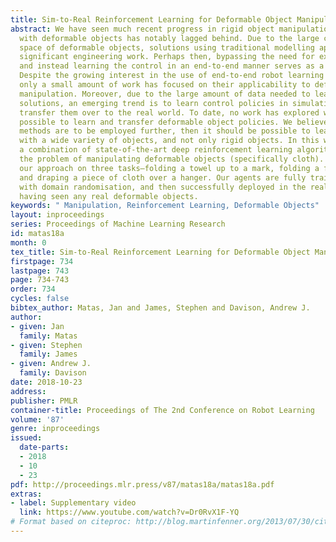 ```yaml
---
title: Sim-to-Real Reinforcement Learning for Deformable Object Manipulation
abstract: We have seen much recent progress in rigid object manipulation, but interaction
  with deformable objects has notably lagged behind. Due to the large configuration
  space of deformable objects, solutions using traditional modelling approaches require
  significant engineering work. Perhaps then, bypassing the need for explicit modelling
  and instead learning the control in an end-to-end manner serves as a better approach?
  Despite the growing interest in the use of end-to-end robot learning approaches,
  only a small amount of work has focused on their applicability to deformable object
  manipulation. Moreover, due to the large amount of data needed to learn these end-to-end
  solutions, an emerging trend is to learn control policies in simulation and then
  transfer them over to the real world. To date, no work has explored whether it is
  possible to learn and transfer deformable object policies. We believe that if sim-to-real
  methods are to be employed further, then it should be possible to learn to interact
  with a wide variety of objects, and not only rigid objects. In this work, we use
  a combination of state-of-the-art deep reinforcement learning algorithms to solve
  the problem of manipulating deformable objects (specifically cloth). We evaluate
  our approach on three tasks—folding a towel up to a mark, folding a face towel diagonally,
  and draping a piece of cloth over a hanger. Our agents are fully trained in simulation
  with domain randomisation, and then successfully deployed in the real world without
  having seen any real deformable objects.
keywords: " Manipulation, Reinforcement Learning, Deformable Objects"
layout: inproceedings
series: Proceedings of Machine Learning Research
id: matas18a
month: 0
tex_title: Sim-to-Real Reinforcement Learning for Deformable Object Manipulation
firstpage: 734
lastpage: 743
page: 734-743
order: 734
cycles: false
bibtex_author: Matas, Jan and James, Stephen and Davison, Andrew J.
author:
- given: Jan
  family: Matas
- given: Stephen
  family: James
- given: Andrew J.
  family: Davison
date: 2018-10-23
address: 
publisher: PMLR
container-title: Proceedings of The 2nd Conference on Robot Learning
volume: '87'
genre: inproceedings
issued:
  date-parts:
  - 2018
  - 10
  - 23
pdf: http://proceedings.mlr.press/v87/matas18a/matas18a.pdf
extras:
- label: Supplementary video
  link: https://www.youtube.com/watch?v=Dr0RvX1F-YQ
# Format based on citeproc: http://blog.martinfenner.org/2013/07/30/citeproc-yaml-for-bibliographies/
---
```

